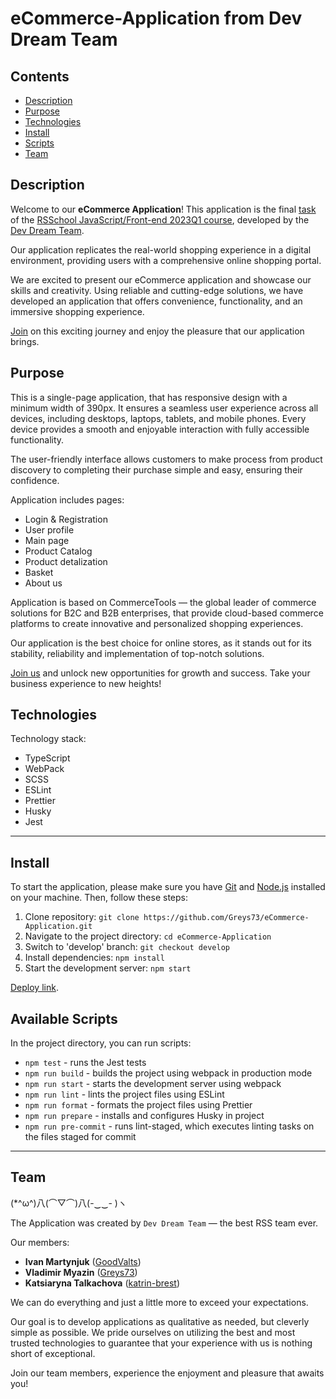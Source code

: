 # eCommerce-Application from Dev Dream Team

## Contents
* [Description](#description)
* [Purpose](#purpose)
* [Technologies](#technologies)
* [Install](#install)
* [Scripts](#available-scripts)
* [Team](#team)

## Description
Welcome to our **eCommerce Application**! This application is the final [task](https://github.com/rolling-scopes-school/tasks/tree/master/tasks/eCommerce-Application) of the [RSSchool JavaScript/Front-end 2023Q1 course](https://rs.school/js/), developed by the [Dev Dream Team](#team).

Our application replicates the real-world shopping experience in a digital environment, providing users with a comprehensive online shopping portal.

We are excited to present our eCommerce application and showcase our skills and creativity. Using reliable and cutting-edge solutions, we have developed an application that offers convenience, functionality, and an immersive shopping experience.

[Join](#install) on this exciting journey and enjoy the pleasure that our application brings.

## Purpose
This is a single-page application, that has responsive design with a minimum width of 390px. It ensures a seamless user experience across all devices, including desktops, laptops, tablets, and mobile phones. Every device provides a smooth and enjoyable interaction with fully accessible functionality.

The user-friendly interface allows customers to make process from product discovery to completing their purchase simple and easy, ensuring their confidence.

Application includes pages:
* Login & Registration
* User profile
* Main page
* Product Catalog
* Product detalization
* Basket
* About us

Application is based on CommerceTools — the global leader of commerce solutions for B2C and B2B enterprises, that provide cloud-based commerce platforms to create innovative and personalized shopping experiences.

Our application is the best choice for online stores, as it stands out for its stability, reliability and implementation of top-notch solutions.

[Join us](#team) and unlock new opportunities for growth and success. Take your business experience to new heights!
	
## Technologies
Technology stack:
* TypeScript
* WebPack
* SCSS
* ESLint
* Prettier
* Husky
* Jest

---	

## Install

To start the application, please make sure you have [Git](https://git-scm.com) and [Node.js](https://nodejs.org) installed on your machine. Then, follow these steps: 
1. Clone repository: `git clone https://github.com/Greys73/eCommerce-Application.git`
1. Navigate to the project directory: `cd eCommerce-Application`
1. Switch to 'develop' branch: `git checkout develop`
1. Install dependencies: `npm install`
1. Start the development server: `npm start`

[Deploy link](https://motodream-shop.netlify.app).

## Available Scripts
In the project directory, you can run scripts:
* `npm test` - runs the Jest tests
* `npm run build` - builds the project using webpack in production mode
* `npm run start` - starts the development server using webpack
* `npm run lint` - lints the project files using ESLint
* `npm run format` - formats the project files using Prettier
* `npm run prepare` - installs and configures Husky in project
* `npm run pre-commit` - runs lint-staged, which executes linting tasks on the files staged for commit

---

## Team

(*^ω^)八(⌒▽⌒)八(-‿‿- )ヽ

The Application was created by `Dev Dream Team` — the best RSS team ever.

Our members:
* **Ivan Martynjuk** ([GoodValts](https://github.com/GoodValts))
* **Vladimir Myazin** ([Greys73](https://github.com/Greys73))
* **Katsiaryna Talkachova** ([katrin-brest](https://github.com/katrin-brest))

We can do everything and just a little more to exceed your expectations.

Our goal is to develop applications as qualitative as needed, but cleverly simple as possible. We pride ourselves on utilizing the best and most trusted technologies to guarantee that your experience with us is nothing short of exceptional.

Join our team members, experience the enjoyment and pleasure that awaits you!
